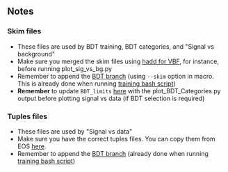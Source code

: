## Notes
### Skim files
- These files are used by BDT training, BDT categories, and "Signal vs background"
- Make sure you merged the skim files using [hadd for VBF](../root_io/skim/VBF/hadd_skim.sh), for instance, before running plot_sig_vs_bg.py
- Remember to append the [BDT branch](../python/xgboost/append_xgboost_discriminator_to_tree.py) (using `--skim` option in macro. This is already done when running [training bash script](../python/xgboost/run_train.sh))
- **Remember** to update `BDT_limits` [here](../plot_macros/utils/sim_vs_data.py) with the plot_BDT_Categories.py output before plotting signal vs data (if BDT selection is required)

### Tuples files
- These files are used by "Signal vs data" 
- Make sure you have the correct tuples files. You can copy them from EOS [here](../root_io/tuples/hadd_tuples_EOS.sh).
- Remember to append the [BDT branch](../python/xgboost/append_xgboost_discriminator_to_tree.py) (already done when running [training bash script](../python/xgboost/run_train.sh))
